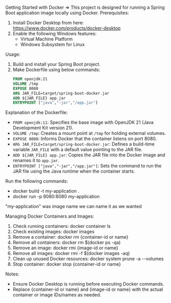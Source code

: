 Getting Started with Docker
=> This project is designed for running a Spring Boot application image locally using Docker.
Prerequisites:
1. Install Docker Desktop from here: https://www.docker.com/products/docker-desktop
2. Enable the following Windows features:
   - Virtual Machine Platform
   - Windows Subsystem for Linux

Usage:
1. Build and install your Spring Boot project.
2. Make Dockerfile using below commands:
   ```dockerfile
   FROM openjdk:21
   VOLUME /tmp
   EXPOSE 8080
   ARG JAR_FILE=target/spring-boot-docker.jar
   ADD ${JAR_FILE} app.jar
   ENTRYPOINT ["java","-jar","/app.jar"]

Explanation of the Dockerfile:
- `FROM openjdk:11`: Specifies the base image with OpenJDK 21 (Java Development Kit version 21).
- `VOLUME /tmp`: Creates a mount point at `/tmp` for holding external volumes.
- `EXPOSE 8080`: Informs Docker that the container listens on port 8080.
- `ARG JAR_FILE=target/spring-boot-docker.jar`: Defines a build-time variable `JAR_FILE` with a default value pointing to the JAR file.
- `ADD ${JAR_FILE} app.jar`: Copies the JAR file into the Docker image and renames it to `app.jar`.
- `ENTRYPOINT ["java","-jar","/app.jar"]`: Sets the command to run the JAR file using the Java runtime when the container starts.
   
Run the following commands:
   - docker build -t my-application .
   - docker run -p 8080:8080 my-application

"my-application" was image name we can name it as we wanted

Managing Docker Containers and Images:
1. Check running containers: docker container ls
2. Check existing images: docker images
3. Remove a container: docker rm {container-id or name}
4. Remove all containers: docker rm $(docker ps -qa)
5. Remove an image: docker rmi {image-id or name}
6. Remove all images: docker rmi -f $(docker images -aq)
7. Clean up unused Docker resources: docker system prune -a --volumes
8. Stop container: docker stop {container-id or name}

Notes:
- Ensure Docker Desktop is running before executing Docker commands.
- Replace {container-id or name} and {image-id or name} with the actual container or image IDs/names as needed.

